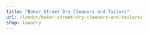 ```yaml
---
title: "Baker Street Dry Cleaners and Tailors"
url: /london/baker-street-dry-cleaners-and-tailors/
shop: laundry
---
```

